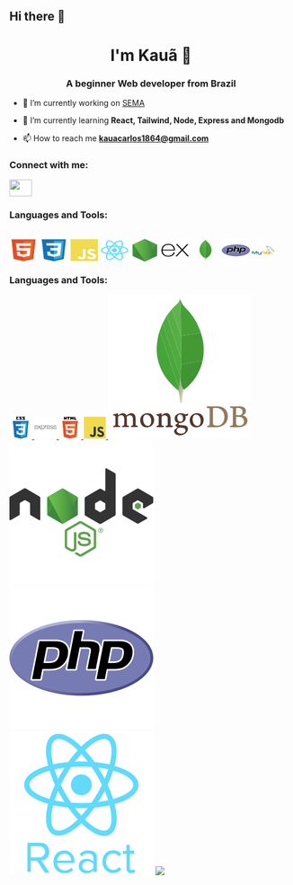 ## Hi there 👋

<h1 align="center">I'm Kauã 👋</h1>
<h3 align="center">A beginner Web developer from Brazil</h3>

- 🔭 I’m currently working on [SEMA](https://github.com/Magnusxy333/Projeto-SEMA)

- 🌱 I’m currently learning **React, Tailwind, Node, Express and Mongodb**

- 📫 How to reach me **kauacarlos1864@gmail.com**

<h3 align="left">Connect with me:</h3>
<p align="left">
<a href="https://www.linkedin.com/in/kau%C3%A3-carlos-293a112a9/" target="blank"><img align="center" src="https://raw.githubusercontent.com/rahuldkjain/github-profile-readme-generator/master/src/images/icons/Social/linked-in-alt.svg" height="30" width="40" /></a>
</p>

<h3 align="left">Languages and Tools:</h3>

<div style="display: inline_block"><br>
  <img align="center" alt="Rafa-HTML" height="40" width="50" src="https://raw.githubusercontent.com/devicons/devicon/master/icons/html5/html5-original.svg">
  <img align="center" alt="Rafa-CSS" height="40" width="50" src="https://raw.githubusercontent.com/devicons/devicon/master/icons/css3/css3-original.svg">
  <img align="center" alt="Rafa-Js" height="40" width="50" src="https://raw.githubusercontent.com/devicons/devicon/master/icons/javascript/javascript-plain.svg">
  <img align="center" alt="Rafa-React" height="40" width="50" src="https://raw.githubusercontent.com/devicons/devicon/master/icons/react/react-original.svg">

  <img align="center" alt="Rafa-NodeJS" height="40" width="50" src="https://raw.githubusercontent.com/devicons/devicon/master/icons/nodejs/nodejs-original.svg">
  <img align="center" alt="Rafa-Express" height="40" width="50" src="https://raw.githubusercontent.com/devicons/devicon/master/icons/express/express-original.svg">
  <img align="center" alt="Rafa-MongoDB" height="40" width="50" src="https://raw.githubusercontent.com/devicons/devicon/master/icons/mongodb/mongodb-original.svg">

  
  <img align="center" alt="Rafa-PHP" height="40" width="50" src="https://raw.githubusercontent.com/devicons/devicon/master/icons/php/php-original.svg"/>
  
  
  
  <img align="center" alt="Rafa-MySQL" height="30" width="40" src="https://raw.githubusercontent.com/devicons/devicon/master/icons/mysql/mysql-original-wordmark.svg"/> 
  
</div>

<h3 align="left">Languages and Tools:</h3>
<p align="left">
  <a href="https://www.w3schools.com/css/" target="_blank" rel="noreferrer"> <img src="https://raw.githubusercontent.com/devicons/devicon/master/icons/css3/css3-original-wordmark.svg" alt="css3" width="40" height="40"/> </a> 
  <a href="https://expressjs.com" target="_blank" rel="noreferrer"> <img src="https://raw.githubusercontent.com/devicons/devicon/master/icons/express/express-original-wordmark.svg" alt="express" width="40" height="40"/> </a> 
  <a href="https://www.w3.org/html/" target="_blank" rel="noreferrer"> <img src="https://raw.githubusercontent.com/devicons/devicon/master/icons/html5/html5-original-wordmark.svg" alt="html5" width="40" height="40"/> </a> 
  <a href="https://developer.mozilla.org/en-US/docs/Web/JavaScript" target="_blank" rel="noreferrer"> <img src="https://raw.githubusercontent.com/devicons/devicon/master/icons/javascript/javascript-original.svg" alt="javascript" width="40" height="40"/> </a> 
  <img src="https://raw.githubusercontent.com/devicons/devicon/master/icons/mongodb/mongodb-original-wordmark.svg"/> 
  <img src="https://raw.githubusercontent.com/devicons/devicon/master/icons/nodejs/nodejs-original-wordmark.svg"/> 
  <img src="https://raw.githubusercontent.com/devicons/devicon/master/icons/php/php-original.svg"/> 
  <img src="https://raw.githubusercontent.com/devicons/devicon/master/icons/react/react-original-wordmark.svg"/> 
  <img src="https://www.vectorlogo.zone/logos/tailwindcss/tailwindcss-icon.svg"/>  
</p>
